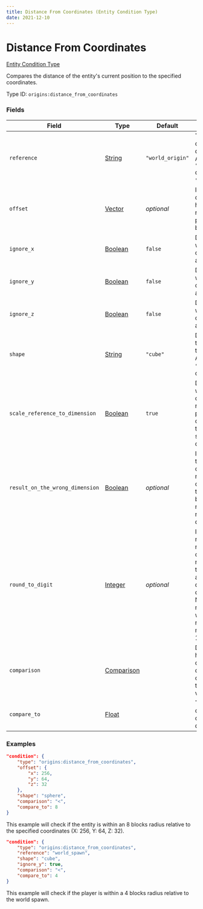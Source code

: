 ```yaml
---
title: Distance From Coordinates (Entity Condition Type)
date: 2021-12-10
---
```


# Distance From Coordinates

[Entity Condition Type](../entity_condition_types.md)

Compares the distance of the entity's current position to the specified coordinates.

Type ID: `origins:distance_from_coordinates`


### Fields

Field | Type | Default | Description
------|------|---------|------------
`reference` | [String](../data_types/string.md) | `"world_origin"` | The point to compare the distance to. Accepts `"world_origin"` or `"world_spawn"`.
`offset` | [Vector](../data_types/vector.md) | _optional_ | If specified, determines how much the reference point should be offset.
`ignore_x` | [Boolean](../data_types/boolean.md) | `false` | Determines whether to consider the X axis to be 0.
`ignore_y` | [Boolean](../data_types/boolean.md) | `false` | Determines whetehr to consider the Y axis to be 0.
`ignore_z` | [Boolean](../data_types/boolean.md) | `false` | Determines whether to consider the Z axis to be 0.
`shape` | [String](../data_types/string.md) | `"cube"` | Determines the shape of the check. Accepts `"cube"`, `"star"` or `"sphere"`.
`scale_reference_to_dimension` | [Boolean](../data_types/boolean.md) | `true` | Determines whether to check for the reference point whilst considering the coordinate scale of the dimension.
`result_on_the_wrong_dimension` | [Boolean](../data_types/boolean.md) | _optional_ | If specified, this value will override the result of the comparison if the entity being tested is not in the reference's dimension.
`round_to_digit` | [Integer](../data_types/integer.md) | _optional_ | If specified, rounds the result to the closest number with the specified amount of digits after the comma. Negative numbers also work (e.g: `-2` rounds to multiples of 100).
`comparison` | [Comparison](../data_types/comparison.md) | | Determines how the calculated distance is compared to the specified value.
`compare_to` | [Float](../data_types/float.md) | | The value to compare the calculated distance to.


### Examples

```json
"condition": {
    "type": "origins:distance_from_coordinates",
    "offset": {
        "x": 256,
        "y": 64,
        "z": 32
    },
    "shape": "sphere",
    "comparison": "<",
    "compare_to": 8
}
```

This example will check if the entity is within an 8 blocks radius relative to the specified coordinates (X: 256, Y: 64, Z: 32).
<br>

```json
"condition": {
    "type": "origins:distance_from_coordinates",
    "reference": "world_spawn",
    "shape": "cube",
    "ignore_y": true,
    "comparison": "<",
    "compare_to": 4
}
```

This example will check if the player is within a 4 blocks radius relative to the world spawn.
